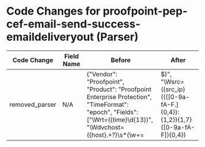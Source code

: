 # Code Changes for proofpoint-pep-cef-email-send-success-emaildeliveryout (Parser)

| Code Change | Field Name | Before | After |
|-------------|------------|--------|-------|
| removed_parser | N/A | {"Vendor": "Proofpoint", "Product": "Proofpoint Enterprise Protection", "TimeFormat": "epoch", "Fields": ["\Wrt=({time}\d{13})", "\Wdvchost=({host}.+?)\s*(\w+=|$)", "\Wsrc=({src_ip}((([0-9a-fA-F.]{0,4}):{1,2}){1,7}([0-9a-fA-F]){0,4})|(((25[0-5]|(2[0-4]|1\d|[0-9]|)\d)\.?\b){4}))(:({src_port}\d+))?", "\Wshost=({src_host}.+?)\s*(\w+=|$)", "\Wsuser=({email_address}([A-Za-z0-9]+[!#$%&'+\/=?^_`~.\-])*[A-Za-z0-9]+@({email_domain}[^\]\s\"\\,;\|]+\.[^\]\s\"\\,;\|]+))\s*(\w+=|$)", "\Wdst=({dest_ip}((([0-9a-fA-F.]{0,4}):{1,2}){1,7}([0-9a-fA-F]){0,4})|(((25[0-5]|(2[0-4]|1\d|[0-9]|)\d)\.?\b){4}))(:({dest_port}\d+))?", "\Wdhost=({dest_host}.+?)\s*(\w+=|$)", "\Wduser=({email_recipients}.+?)\s*(\w+=|$)", "\Wduser=({dest_email_address}([A-Za-z0-9]+[!#$%&'+\/=?^_`~.\-])*[A-Za-z0-9]+@({dest_email_domain}[^\]\s\"\\,;\|]+\.[^\]\s\"\\,;\|]+))", "\Wcn1=({bytes}\d+)", "\Wcs5=({email_attachments}.+?)\s*(\w+=|$)", "\Wcs5=(\\{1,5})??({attachment}[^,\"]+?)((\\{1,5})?\"|,|\s*(\w+=|$))", "\Wcs6=({email_subject}.+?)\s*(\w+=|$)", "\Wdproc=({message_id}.+?)\s*(\w+=|$)", "\WeventId=({alert_id}\d+)", "CEF:([^\|]*\|){5}({alert_name}[^\|]+)"], "DupFields": ["email_attachment->file_name", "alert_name->alert_type"], "Name": "proofpoint-pep-cef-email-send-success-emaildeliveryout", "Conditions": ["CEF:", "|ProofPoint|", "|Email Delivery Out|"], "ParserVersion": "v1.0.0"} | N/A |
